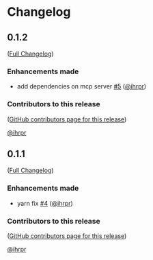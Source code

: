 # Changelog

<!-- <START NEW CHANGELOG ENTRY> -->

## 0.1.2

([Full Changelog](https://github.com/ihrpr/mcp-client-jupyter-chat/compare/v0.1.1...70f862b90e04075c298c5314b9564dbc01af692b))

### Enhancements made

- add dependencies on mcp server [#5](https://github.com/ihrpr/mcp-client-jupyter-chat/pull/5) ([@ihrpr](https://github.com/ihrpr))

### Contributors to this release

([GitHub contributors page for this release](https://github.com/ihrpr/mcp-client-jupyter-chat/graphs/contributors?from=2025-02-01&to=2025-02-02&type=c))

[@ihrpr](https://github.com/search?q=repo%3Aihrpr%2Fmcp-client-jupyter-chat+involves%3Aihrpr+updated%3A2025-02-01..2025-02-02&type=Issues)

<!-- <END NEW CHANGELOG ENTRY> -->

## 0.1.1

([Full Changelog](https://github.com/ihrpr/mcp-client-jupyter-chat/compare/0.1.0...632c9e3388db39f70b071a929a5e8ad19cfc702b))

### Enhancements made

- yarn fix [#4](https://github.com/ihrpr/mcp-client-jupyter-chat/pull/4) ([@ihrpr](https://github.com/ihrpr))

### Contributors to this release

([GitHub contributors page for this release](https://github.com/ihrpr/mcp-client-jupyter-chat/graphs/contributors?from=2025-02-01&to=2025-02-01&type=c))

[@ihrpr](https://github.com/search?q=repo%3Aihrpr%2Fmcp-client-jupyter-chat+involves%3Aihrpr+updated%3A2025-02-01..2025-02-01&type=Issues)
